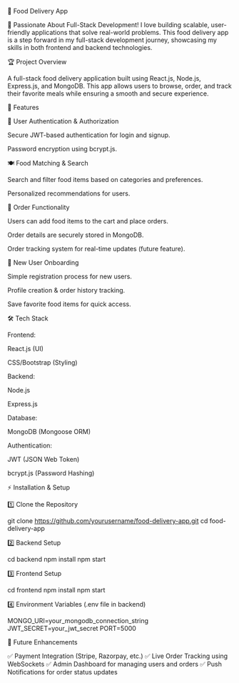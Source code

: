 🍔 Food Delivery App

🚀 Passionate About Full-Stack Development!
I love building scalable, user-friendly applications that solve real-world problems. This food delivery app is a step forward in my full-stack development journey, showcasing my skills in both frontend and backend technologies.

🏆 Project Overview

A full-stack food delivery application built using React.js, Node.js, Express.js, and MongoDB. This app allows users to browse, order, and track their favorite meals while ensuring a smooth and secure experience.

🚀 Features

🔐 User Authentication & Authorization

Secure JWT-based authentication for login and signup.

Password encryption using bcrypt.js.


🍽️ Food Matching & Search

Search and filter food items based on categories and preferences.

Personalized recommendations for users.


🛒 Order Functionality

Users can add food items to the cart and place orders.

Order details are securely stored in MongoDB.

Order tracking system for real-time updates (future feature).


👤 New User Onboarding

Simple registration process for new users.

Profile creation & order history tracking.

Save favorite food items for quick access.


🛠 Tech Stack

Frontend:

React.js (UI)

CSS/Bootstrap (Styling)


Backend:

Node.js

Express.js


Database:

MongoDB (Mongoose ORM)


Authentication:

JWT (JSON Web Token)

bcrypt.js (Password Hashing)


⚡ Installation & Setup

1️⃣ Clone the Repository

git clone https://github.com/yourusername/food-delivery-app.git
cd food-delivery-app

2️⃣ Backend Setup

cd backend
npm install
npm start

3️⃣ Frontend Setup

cd frontend
npm install
npm start

4️⃣ Environment Variables (.env file in backend)

MONGO_URI=your_mongodb_connection_string
JWT_SECRET=your_jwt_secret
PORT=5000

🚀 Future Enhancements

✅ Payment Integration (Stripe, Razorpay, etc.)
✅ Live Order Tracking using WebSockets
✅ Admin Dashboard for managing users and orders
✅ Push Notifications for order status updates

